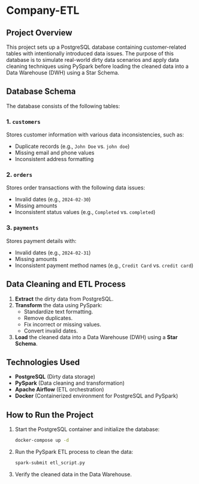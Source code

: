 # Company-ETL

## Project Overview

This project sets up a PostgreSQL database containing customer-related tables with intentionally introduced data issues. The purpose of this database is to simulate real-world dirty data scenarios and apply data cleaning techniques using PySpark before loading the cleaned data into a Data Warehouse (DWH) using a Star Schema.

## Database Schema

The database consists of the following tables:

### 1. `customers`

Stores customer information with various data inconsistencies, such as:

- Duplicate records (e.g., `John Doe` vs. `john doe`)
- Missing email and phone values
- Inconsistent address formatting

### 2. `orders`

Stores order transactions with the following data issues:

- Invalid dates (e.g., `2024-02-30`)
- Missing amounts
- Inconsistent status values (e.g., `Completed` vs. `completed`)

### 3. `payments`

Stores payment details with:

- Invalid dates (e.g., `2024-02-31`)
- Missing amounts
- Inconsistent payment method names (e.g., `Credit Card` vs. `credit card`)

## Data Cleaning and ETL Process

1. **Extract** the dirty data from PostgreSQL.
2. **Transform** the data using PySpark:
   - Standardize text formatting.
   - Remove duplicates.
   - Fix incorrect or missing values.
   - Convert invalid dates.
3. **Load** the cleaned data into a Data Warehouse (DWH) using a **Star Schema**.

## Technologies Used

- **PostgreSQL** (Dirty data storage)
- **PySpark** (Data cleaning and transformation)
- **Apache Airflow** (ETL orchestration)
- **Docker** (Containerized environment for PostgreSQL and PySpark)

## How to Run the Project

1. Start the PostgreSQL container and initialize the database:
   ```sh
   docker-compose up -d
   ```
2. Run the PySpark ETL process to clean the data:
   ```sh
   spark-submit etl_script.py
   ```
3. Verify the cleaned data in the Data Warehouse.
